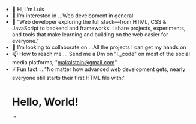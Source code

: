 - 👋 Hi, I’m Luis
- 👀 I’m interested in ...Web development in general
- 🌱 “Web developer exploring the full stack—from HTML, CSS & JavaScript to backend and frameworks. I share projects, experiments, and tools that make learning and building on the web easier for everyone.”
- 💞️ I’m looking to collaborate on ...All the projects I can get my hands on 
- 📫 How to reach me ... Send me a Dm on "l._code" on most of the social media platforms, "makalstain@gmail.com"
- ⚡ Fun fact: ..."No matter how advanced web development gets, nearly everyone still starts their first HTML file with:'<h1>Hello, World!</h1>'"

<!---
St3kl/St3kl is a ✨ special ✨ repository because its `README.md` (this file) appears on your GitHub profile.
You can click the Preview link to take a look at your changes.
--->
